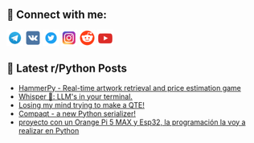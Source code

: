 ## 🔎 Connect with me:
[<img src="https://github.com/bullbesh/bullbesh/blob/main/images/Telegram.png" width="32" height="32" />](https://t.me/bullbesh)
[<img src="https://github.com/bullbesh/bullbesh/blob/main/images/VK.png" width="32" height="32" />](https://vk.com/bullbesh)
[<img src="https://github.com/bullbesh/bullbesh/blob/main/images/Twitter.png" width="32" height="32" />](https://twitter.com/bullbesh1)
[<img src="https://github.com/bullbesh/bullbesh/blob/main/images/Instagram.png" width="32" height="32" />](https://www.instagram.com/bullbesh)
[<img src="https://github.com/bullbesh/bullbesh/blob/main/images/Reddit.png" width="32" height="32" />](https://www.reddit.com/user/bullbesh)
[<img src="https://github.com/bullbesh/bullbesh/blob/main/images/YouTube.png" width="32" height="32" />](https://www.youtube.com/channel/UCtfjRs6uzgq5mfm8S06WTcg)

## 📕 Latest r/Python Posts
<!-- BLOG-POST-LIST:START -->
- [HammerPy - Real-time artwork retrieval and price estimation game](https://www.reddit.com/r/Python/comments/1fuoeld/hammerpy_realtime_artwork_retrieval_and_price/)
- [Whisper 🤫: LLM&#39;s in your terminal.](https://www.reddit.com/r/Python/comments/1fuoc8f/whisper_llms_in_your_terminal/)
- [Losing my mind trying to make a QTE!](https://www.reddit.com/r/Python/comments/1fum55z/losing_my_mind_trying_to_make_a_qte/)
- [Compaqt - a new Python serializer!](https://www.reddit.com/r/Python/comments/1fulsg4/compaqt_a_new_python_serializer/)
- [proyecto con un Orange Pi 5 MAX y Esp32, la programación la voy a realizar en Python](https://www.reddit.com/r/Python/comments/1fukwvc/proyecto_con_un_orange_pi_5_max_y_esp32_la/)
<!-- BLOG-POST-LIST:END -->
